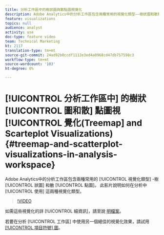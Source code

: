 ```yaml
---
title: 分析工作區中的樹狀圖與散點圖視覺化
description: Adobe Analytics中的分析工作區包含兩種常用的視覺化類型——樹狀圖和散點圖。 此影片說明如何在分析中使用這兩種視覺化類型。
feature: visualizations
topics: null
audience: analyst
activity: use
doc-type: feature video
team: Technical Marketing
kt: 2117
translation-type: tm+mt
source-git-commit: 24ad92b0ccdf1112e3ed4a0968cd47db757598c3
workflow-type: tm+mt
source-wordcount: '103'
ht-degree: 0%

---
```



# [!UICONTROL 分析工作區中] 的樹狀 [!UICONTROL 圖和散] 點圖視 [!UICONTROL 覺化(Treemap] and Scarteplot Visualizations) {#treemap-and-scatterplot-visualizations-in-analysis-workspace}

Adobe Analytics中的分析工作區包含兩種常用的 [!UICONTROL 視覺化類型] -樹 [!UICONTROL 狀圖] 和散 [!UICONTROL 點圖]。 此影片說明如何在分析中 [!UICONTROL 使用] 這兩種視覺化類型。

>[!VIDEO](https://video.tv.adobe.com/v/23988/?quality=12)

如需這些視覺化的詳 [!UICONTROL 細資訊]，請至說 [明檔案](https://marketing.adobe.com/resources/help/en_US/analytics/analysis-workspace/treemap.html)。

若要在分析 [!UICONTROL 工作區] 中使用另一個絕佳的視覺化效果，請試用 [[!UICONTROL 項目符號] 圖](https://helpx.adobe.com/analytics/kt/using/bullet-graph-viz-analysis-workspace-feature-video-use.html)。
